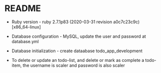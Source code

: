 # README

* Ruby version - ruby 2.7.1p83 (2020-03-31 revision a0c7c23c9c) [x86_64-linux]

* Database configuration - MySQL, update the user and password at database.yml

* Database initialization - create dataabase todo_app_development

* To delete or update an todo-list, and delete or mark as complete a todo-item, the username is scaler and password is also scaler
